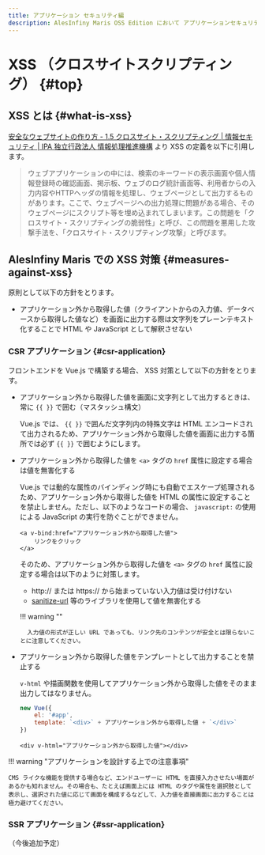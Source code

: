 ```yaml
---
title: アプリケーション セキュリティ編
description: AlesInfiny Maris OSS Edition において アプリケーションセキュリティを担保するための 方針を説明します。
---
```


# XSS （クロスサイトスクリプティング） {#top}

## XSS とは {#what-is-xss}

[安全なウェブサイトの作り方 - 1.5 クロスサイト・スクリプティング | 情報セキュリティ | IPA 独立行政法人 情報処理推進機構](https://www.ipa.go.jp/security/vuln/websecurity/cross-site-scripting.html) より XSS の定義を以下に引用します。

<!-- textlint-disable -->

> ウェブアプリケーションの中には、検索のキーワードの表示画面や個人情報登録時の確認画面、掲示板、ウェブのログ統計画面等、利用者からの入力内容やHTTPヘッダの情報を処理し、ウェブページとして出力するものがあります。ここで、ウェブページへの出力処理に問題がある場合、そのウェブページにスクリプト等を埋め込まれてしまいます。この問題を「クロスサイト・スクリプティングの脆弱性」と呼び、この問題を悪用した攻撃手法を、「クロスサイト・スクリプティング攻撃」と呼びます。

<!-- textlint-enable -->

## AlesInfiny Maris での XSS 対策 {#measures-against-xss}

原則として以下の方針をとります。

- アプリケーション外から取得した値（クライアントからの入力値、データベースから取得した値など）を画面に出力する際は文字列をプレーンテキスト化することで HTML や JavaScript として解釈させない

### CSR アプリケーション {#csr-application}

フロントエンドを Vue.js で構築する場合、 XSS 対策として以下の方針をとります。

- アプリケーション外から取得した値を画面に文字列として出力するときは、常に `{{ }}` で囲む（マスタッシュ構文）

    Vue.js では、 `{{ }}` で囲んだ文字列内の特殊文字は HTML エンコードされて出力されるため、アプリケーション外から取得した値を画面に出力する箇所では必ず `{{ }}` で囲むようにします。

- アプリケーション外から取得した値を `<a>` タグの `href` 属性に設定する場合は値を無害化する

    Vue.js では動的な属性のバインディング時にも自動でエスケープ処理されるため、アプリケーション外から取得した値を HTML の属性に設定することを禁止しません。ただし、以下のようなコードの場合、 `javascript:` の使用による JavaScript の実行を防ぐことができません。

    ```vue
    <a v-bind:href="アプリケーション外から取得した値">
        リンクをクリック
    </a>
    ```

    そのため、アプリケーション外から取得した値を `<a>` タグの `href` 属性に設定する場合は以下のように対策します。

    - http:// または https:// から始まっていない入力値は受け付けない
    - [sanitize-url](https://www.npmjs.com/package/@braintree/sanitize-url) 等のライブラリを使用して値を無害化する

    !!! warning ""

        入力値の形式が正しい URL であっても、リンク先のコンテンツが安全とは限らないことに注意してください。

- アプリケーション外から取得した値をテンプレートとして出力することを禁止する

    `v-html` や描画関数を使用してアプリケーション外から取得した値をそのまま出力してはなりません。

    ```js title="XSS に対して脆弱なコード例①"
    new Vue({
        el: '#app',
        template: `<div>` + アプリケーション外から取得した値 + `</div>`
    })
    ```

    ```vue title="XSS に対して脆弱なコード例②"
    <div v-html="アプリケーション外から取得した値"></div>
    ```

!!! warning "アプリケーションを設計する上での注意事項"

    CMS ライクな機能を提供する場合など、エンドユーザーに HTML を直接入力させたい場面があるかも知れません。その場合も、たとえば画面上には HTML のタグや属性を選択肢として表示し、選択された値に応じて画面を構成するなどして、入力値を直接画面に出力することは極力避けてください。

### SSR アプリケーション {#ssr-application}

（今後追加予定）
